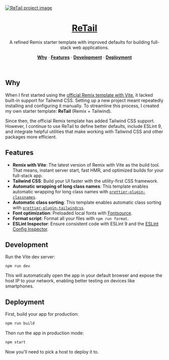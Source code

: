 <a href="https://retail.nikolailehbr.ink/">
  <img alt="ReTail project image" src="https://github.com/user-attachments/assets/8ef8b5dd-0d1b-4d26-b19a-5e651cd0f51e">
  <h1 align="center">ReTail</h1>
</a>

<p align="center">
A refined Remix starter template with improved defaults for building full-stack web applications.
</p>

<p align="center">
  <a href="#why"><strong>Why</strong></a> ·
  <a href="#features"><strong>Features</strong></a> ·
  <a href="#development"><strong>Development</strong></a> ·
  <a href="#deployment"><strong>Deployment</strong></a>
</p>
<br/>

## Why

When I first started using the [official Remix template with Vite](https://github.com/remix-run/remix/tree/main/templates/remix), it lacked built-in support for Tailwind CSS. Setting up a new project meant repeatedly installing and configuring it manually. To streamline this process, I created my own starter template: **ReTail** (Remix + Tailwind).

Since then, the official Remix template has added Tailwind CSS support. However, I continue to use ReTail to define better defaults, include ESLint 9, and integrate helpful utilities that make working with Tailwind CSS and other packages more efficient.

## Features

- **Remix with Vite**: The latest version of Remix with Vite as the build tool. That means, instant server start, fast HMR, and optimized builds for your full-stack app.
- **Tailwind CSS**: Build your UI faster with the utility-first CSS framework.
- **Automatic wrapping of long class names**: This template enables automatic wrapping for long class names with [`prettier-plugin-classnames`](https://www.npmjs.com/package/prettier-plugin-classnames).
- **Automatic class sorting**: This template enables automatic class sorting with [`prettier-plugin-tailwindcss`](https://tailwindcss.com/blog/automatic-class-sorting-with-prettier).
- **Font optimization**: Preloaded local fonts with [Fontsource](https://fontsource.org/).
- **Format script**: Format all your files with `npm run format`.
- **ESLint Inspector**: Ensure consistent code with ESLint 9 and the [ESLint Config Inspector](https://eslint.org/blog/2024/04/eslint-config-inspector/).

## Development

Run the Vite dev server:

```shellscript
npm run dev
```

This will automatically open the app in your default browser and expose the host IP to your network, enabling better testing on devices like smartphones.

## Deployment

First, build your app for production:

```sh
npm run build
```

Then run the app in production mode:

```sh
npm start
```

Now you'll need to pick a host to deploy it to.
